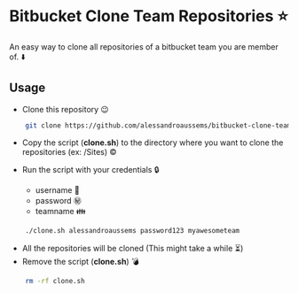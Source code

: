 # Bitbucket Clone Team Repositories :star:
An easy way to clone all repositories of a bitbucket team you are member of. :arrow_down:

## Usage

- Clone this repository :wink:
```bash
    git clone https://github.com/alessandroaussems/bitbucket-clone-team-repositories.git
```
- Copy the script (**clone.sh**) to the directory where you want to clone the repositories (ex: /Sites) :copyright:
- Run the script with your credentials :lock:

    - username :boy:
    - password :secret:
    - teamname :family:
    
```bash
    ./clone.sh alessandroaussems password123 myawesometeam
```
- All the repositories will be cloned (This might take a while :hourglass_flowing_sand:)
- Remove the script (**clone.sh**) :bomb:
```bash
    rm -rf clone.sh
```


